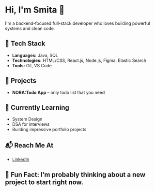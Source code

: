# Hi, I'm Smita 👋  
I'm a backend-focused full-stack developer who loves building powerful systems and clean code.

## 🔧 Tech Stack
- **Languages:** Java, SQL  
- **Technologies:** HTML/CSS, React.js, Node.js, Figma, Elastic Search  
- **Tools:** Git, VS Code

## 🚀 Projects
- **NORA:Todo App** – only todo list that you need

## 🌱 Currently Learning
- System Design  
- DSA for interviews  
- Building impressive portfolio projects

## 📬 Reach Me At
- [LinkedIn](https://www.linkedin.com/in/smitaparida/)

## 🎯 Fun Fact: I’m probably thinking about a new project to start right now.
